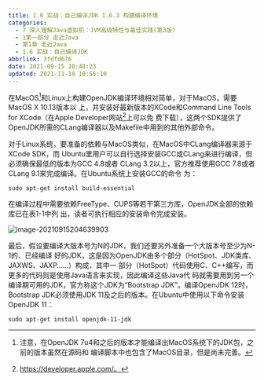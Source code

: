 ```yaml
---
title: 1.6 实战：自己编译JDK 1.6.3 构建编译环境
categories: 
  - 7 深入理解Java虛拟机：JVM高级特性与最佳实践(第3版)
  - 1第一部分 走近Java
  - 第1章 走近Java
  - 1.6 实战：自己编译JDK
abbrlink: 3fdfd676
date: 2021-09-15 20:48:23
updated: 2021-11-18 10:55:10
---
```

在MacOS[^1]和Linux上构建OpenJDK编译环境相对简单，对于MacOS，需要MacOS X 10.13版本以 上，并安装好最新版本的XCode和Command Line Tools for XCode（在Apple Developer网站[^2]上可以免 费下载），这两个SDK提供了OpenJDK所需的CLang编译器以及Makefile中用到的其他外部命令。

对于Linux系统，要准备的依赖与MacOS类似，在MacOS中CLang编译器来源于XCode SDK，而 Ubuntu里用户可以自行选择安装GCC或CLang来进行编译，但必须确保最低的版本为GCC 4.8或者 CLang 3.2以上，官方推荐使用GCC 7.8或者CLang 9.1来完成编译。在Ubuntu系统上安装GCC的命令 为：

```
sudo apt-get install build-essential
```
在编译过程中需要依赖FreeType、CUPS等若干第三方库，OpenJDK全部的依赖库已在表1-1中列 出，读者可执行相应的安装命令完成安装。

![image-20210915204639903](https://gitee.com/XiaoLan223/images/raw/master/Blog/Sum/20210915204647.png)

最后，假设要编译大版本号为N的JDK，我们还要另外准备一个大版本号至少为N-1的、已经编译 好的JDK，这是因为OpenJDK由多个部分（HotSpot、JDK类库、JAXWS、JAXP……）构成，其中一 部分（HotSpot）代码使用C、C++编写，而更多的代码则是使用Java语言来实现，因此编译这些Java代 码就需要用到另一个编译期可用的JDK，官方称这个JDK为“Bootstrap JDK”。编译OpenJDK 12时， Bootstrap JDK必须使用JDK 11及之后的版本。在Ubuntu中使用以下命令安装OpenJDK 11：
```
sudo apt-get install openjdk-11-jdk
```

[^1]: 注意，在OpenJDK 7u4和之后的版本才能编译出MacOS系统下的JDK包，之前的版本虽然在源码和 编译脚本中也包含了MacOS目录，但是尚未完善。 
[^2]: https://developer.apple.com/。
